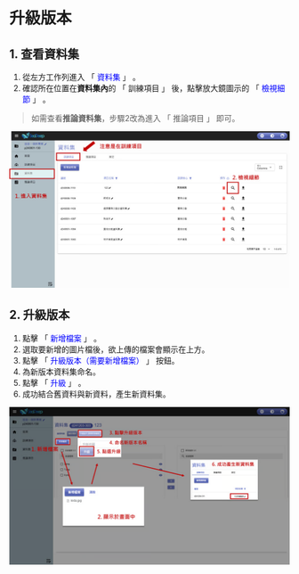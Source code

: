 # 升級版本

## &#x20;1. 查看資料集

1. 從左方工作列進入 「 <font color="blue">資料集</font> 」 。
2. 確認所在位置在**資料集內**的 「 訓練項目 」 後，點擊放大鏡圖示的 「 <font color="blue">檢視細節</font> 」 。

> 如需查看**推論資料集**，步驟2改為進入 「 推論項目 」 即可。

![alt text](image-4.png)

## 2. 升級版本

1. 點擊  「 <font color="blue">新增檔案</font> 」 。
2. 選取要新增的圖片檔後，欲上傳的檔案會顯示在上方。
3. 點擊  「 <font color="blue">升級版本（需要新增檔案）</font> 」 按鈕。
4. 為新版本資料集命名。
5. 點擊 「 <font color="blue">升級</font> 」 。
6. 成功結合舊資料與新資料，產生新資料集。

![alt text](image-5.png)
